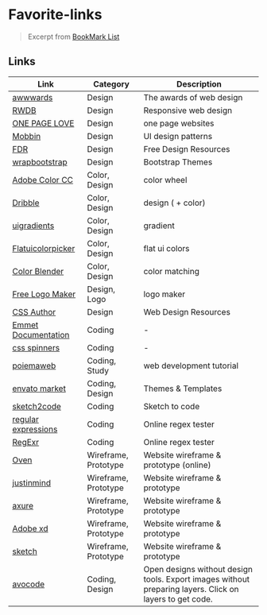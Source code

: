 # Favorite-links
> Excerpt from [BookMark List](https://www.notion.so/corini/54ef1fe76909418d95b4bc5140dc7ae6?v=63ef0520c16f42ff9a3c176a4b30ec40)

## Links 

| Link                                                             | Category             | Description                                                                                             |
| ---------------------------------------------------------------- | -------------------- | ------------------------------------------------------------------------------------------------------- |
| [awwwards](https://www.awwwards.com/)                            | Design               | The awards of web design                                                                                |
| [RWDB](http://rwdb.kr/)                                          | Design               | Responsive web design                                                                                   |
| [ONE PAGE LOVE](https://onepagelove.com/)                        | Design               | one page websites                                                                                       |
| [Mobbin](https://mobbin.design/)                                 | Design               | UI design patterns                                                                                      |
| [FDR](https://freedesignresources.net/)                          | Design               | Free Design Resources                                                                                   |
| [wrapbootstrap](https://wrapbootstrap.com/)                      | Design               | Bootstrap Themes                                                                                        |
| [Adobe Color CC](https://color.adobe.com/ko/create/color-wheel/) | Color, Design        | color wheel                                                                                             |
| [Dribble](https://dribbble.com/)                                 | Color, Design        | design ( + color)                                                                                       |
| [uigradients](https://uigradients.com/)                          | Color, Design        | gradient                                                                                                |
| [Flatuicolorpicker](http://www.flatuicolorpicker.com/)           | Color, Design        | flat ui colors                                                                                          |
| [Color Blender](http://www.colorblender.com/)                    | Color, Design        | color matching                                                                                          |
| [Free Logo Maker](https://logomakr.com/)                         | Design, Logo         | logo maker                                                                                              |
| [CSS Author](https://cssauthor.com/)                             | Design               | Web Design Resources                                                                                    |
| [Emmet Documentation](https://docs.emmet.io/cheat-sheet/)        | Coding               | -                                                                                                       |
| [css spinners](http://tobiasahlin.com/spinkit/)                  | Coding               | -                                                                                                       |
| [poiemaweb](https://poiemaweb.com/)                              | Coding, Study        | web development tutorial                                                                                |
| [envato market](https://themeforest.net/)                        | Coding, Design       | Themes & Templates                                                                                      |
| [sketch2code](https://sketch2code.azurewebsites.net/)            | Coding               | Sketch to code                                                                                          |
| [regular expressions](https://regex101.com/)                     | Coding               | Online regex tester                                                                                     |
| [RegExr](https://regexr.com/)                                    | Coding               | Online regex tester                                                                                     |
| [Oven](https://ovenapp.io/)                                      | Wireframe, Prototype | Website wireframe & prototype (online)                                                                  |
| [justinmind](https://www.justinmind.com/)                        | Wireframe, Prototype | Website wireframe & prototype                                                                           |
| [axure](https://www.axure.com/)                                  | Wireframe, Prototype | Website wireframe & prototype                                                                           |
| [Adobe xd](https://www.adobe.com/products/xd.html)               | Wireframe, Prototype | Website wireframe & prototype                                                                           |
| [sketch](https://www.sketchapp.com/)                             | Wireframe, Prototype | Website wireframe & prototype                                                                           |
| [avocode](https://avocode.com/)                                  | Coding, Design       | Open designs without design tools. Export images without preparing layers. Click on layers to get code. |